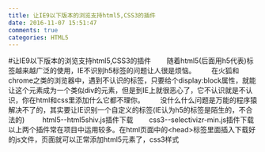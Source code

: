 ```yaml
---
title: 让IE9以下版本的浏览支持html5,CSS3的插件
date: 2016-11-07 15:51:47
comments: true
categories: HTML5
---
```


#让IE9以下版本的浏览支持html5,CSS3的插件
　　随着html5(后面用h5代表)标签越来越广泛的使用，IE不识别h5标签的问题让人很是烦恼。
　　在火狐和chrome之类的浏览器中，遇到不认识的标签，只要给个display:block属性，就能让这个元素成为一个类似div的元素，但是到IE上就很恶心了，它不认识就是不认识，你在html和css里添加什么它都不理你。
　　没什么什么问题是万能的程序猿解决不了的，其实要让IE识别一个自定义的标签(IE认为h5的标签是陌生的，不合法的)
　　
html5--html5shiv.js插件下载　　
css3--selectivizr-min.js插件下载　　以上两个插件常在项目中运用较多。在html页面中的&lt;head&gt;标签里面插入下载好的js文件，页面就可以正常添加html5元素了，css3样式

